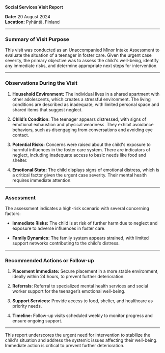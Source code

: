 

**Social Services Visit Report**

**Date:** 20 August 2024  
**Location:** Pyhäntä, Finland  

---

### **Summary of Visit Purpose**

This visit was conducted as an Unaccompanied Minor Intake Assessment to evaluate the situation of a teenager in foster care. Given the urgent case severity, the primary objective was to assess the child's well-being, identify any immediate risks, and determine appropriate next steps for intervention.

---

### **Observations During the Visit**

1. **Household Environment:** The individual lives in a shared apartment with other adolescents, which creates a stressful environment. The living conditions are described as inadequate, with limited personal space and shared items that suggest neglect.
   
2. **Child’s Condition:** The teenager appears distressed, with signs of emotional exhaustion and physical weariness. They exhibit avoidance behaviors, such as disengaging from conversations and avoiding eye contact.

3. **Potential Risks:** Concerns were raised about the child's exposure to harmful influences in the foster care system. There are indicators of neglect, including inadequate access to basic needs like food and shelter.

4. **Emotional State:** The child displays signs of emotional distress, which is a critical factor given the urgent case severity. Their mental health requires immediate attention.

---

### **Assessment**

The assessment indicates a high-risk scenario with several concerning factors:

- **Immediate Risks:** The child is at risk of further harm due to neglect and exposure to adverse influences in foster care.
  
- **Family Dynamics:** The family system appears strained, with limited support networks contributing to the child's distress.

---

### **Recommended Actions or Follow-up**

1. **Placement Immediate:** Secure placement in a more stable environment, ideally within 24 hours, to prevent further deterioration.

2. **Referrals:** Referral to specialized mental health services and social worker support for the teenager’s emotional well-being.

3. **Support Services:** Provide access to food, shelter, and healthcare as priority needs.

4. **Timeline:** Follow-up visits scheduled weekly to monitor progress and ensure ongoing support.

---

This report underscores the urgent need for intervention to stabilize the child's situation and address the systemic issues affecting their well-being. Immediate action is critical to prevent further deterioration.